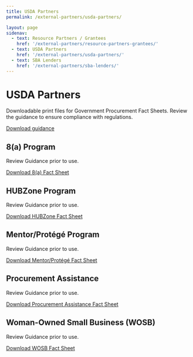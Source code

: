 ```yaml
---
title: USDA Partners
permalink: /external-partners/usda-partners/

layout: page
sidenav:
  - text: Resource Partners / Grantees
    href: '/external-partners/resource-partners-grantees/'
  - text: USDA Partners
    href: '/external-partners/usda-partners/'
  - text: SBA Lenders
    href: '/external-partners/sba-lenders/'
---
```


# USDA Partners

Downloadable print files for Government Procurement Fact Sheets.  Review the guidance to ensure compliance with regulations.

<a class="usa-button" href="{{ site.baseurl }}/assets/sba/resource-partners/guidance-usage-of-logo.pdf">Download guidance</a>

## 8(a) Program

Review Guidance prior to use.

<a class="usa-button" href="{{ site.baseurl }}/assets/sba/usda/8a-fact-sheet-2019.pdf">Download 8(a) Fact Sheet</a>

## HUBZone Program

Review Guidance prior to use.

<a class="usa-button" href="{{ site.baseurl }}/assets/sba/usda/hubzone-fact-sheet-2019.pdf">Download HUBZone Fact Sheet</a>

## Mentor/Protégé Program

Review Guidance prior to use.

<a class="usa-button" href="{{ site.baseurl }}/assets/sba/usda/mentor-protege-fact-sheet-2019.pdf">Download Mentor/Protégé Fact Sheet</a>

## Procurement Assistance

Review Guidance prior to use.

<a class="usa-button" href="{{ site.baseurl }}/assets/sba/usda/local-procurement-fact-sheet-2019.pdf">Download Procurement Assistance Fact Sheet</a>

## Woman-Owned Small Business (WOSB)

Review Guidance prior to use.

<a class="usa-button" href="{{ site.baseurl }}/assets/sba/usda/woman-owned-fact-sheet-2019.pdf">Download WOSB Fact Sheet</a>




